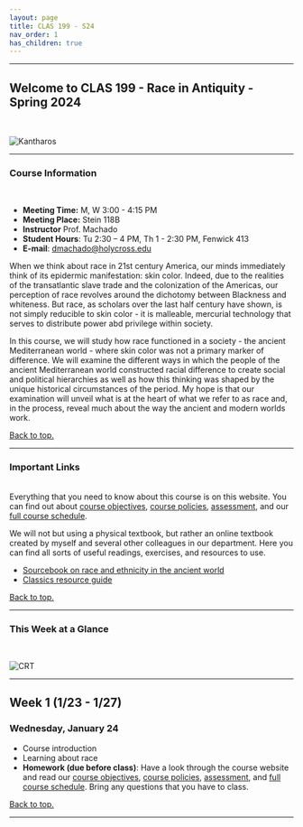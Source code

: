 ```yaml
---
layout: page
title: CLAS 199 - S24
nav_order: 1
has_children: true
---
```

***

## Welcome to CLAS 199 - Race in Antiquity - Spring 2024
&nbsp;

![Kantharos](https://blogger.googleusercontent.com/img/b/R29vZ2xl/AVvXsEi-M2k4azqI-PP-7FR7jek6b_IpW8RAEClADwfd9DKd52JAYJWnTGNuoKzGupm-DKX5U0R1yEhifG1uvIIYcoopsDfIlHfFnowm_jUjMSqlvmTKCTVe1VPgCpyIOXFjRJQTNGGMMxPK1OIArijwJsqvr_PSViqJ4N6Q0MVRAAmFXGgBkOmHyP_GHA/s320/Princeton%20Art%20Museum--Janiform%20Kantharos.png)

***

### Course Information
&nbsp;  
- **Meeting Time:** M, W 3:00 - 4:15 PM
- **Meeting Place:** Stein 118B
- **Instructor** Prof. Machado
- **Student Hours**: Tu 2:30 – 4 PM, Th 1 - 2:30 PM, Fenwick 413
- **E-mail**: dmachado@holycross.edu

When we think about race in 21st century America, our minds immediately think of its epidermic manifestation: skin color. Indeed, due to the realities of the transatlantic slave trade and the colonization of the Americas, our perception of race revolves around the dichotomy between Blackness and whiteness. But race, as scholars over the last half century have shown, is not simply reducible to skin color - it is malleable, mercurial technology that serves to distribute power abd privilege within society.

In this course, we will study how race functioned in a society - the ancient Mediterranean world - where skin color was not a primary marker of difference. We will examine the different ways in which the people of the ancient Mediterranean world constructed racial difference to create social and political hierarchies as well as how this thinking was shaped by the unique historical circumstances of the period. My hope is that our examination will unveil what  is at the heart of what we refer to as race and, in the process, reveal much about the way the ancient and modern worlds work.

[Back to top.](#top)

***

### Important Links
&nbsp;  
Everything that you need to know about this course is on this website. You can find out about [course objectives](https://dominicmachado.github.io/course-objectives-clas199-s24), [course policies](https://dominicmachado.github.io/course-policies-clas199-s24), [assessment](https://dominicmachado.github.io/assessment-clas199-s24), and our [full course schedule](https://dominicmachado.github.io/schedule-clas199-s24). 

We will not but using a physical textbook, but rather an online textbook created by myself and several other colleagues in our department. Here you can find all sorts of useful readings, exercises, and resources to use.
- [Sourcebook on race and ethnicity in the ancient world](https://drive.google.com/file/d/1W2mDquBzVIO9CS8zONornrroleLJhrCd/view?usp=share_link)
- [Classics resource guide](https://libguides.holycross.edu/classics)

[Back to top.](#top)

***

### This Week at a Glance
&nbsp;  

![CRT](https://www.publicsource.org/wp-content/uploads/2022/02/AdobeStock_463610029-scaled.jpeg)

***
## Week 1 (1/23 - 1/27)

### Wednesday, January 24
- Course introduction
- Learning about race
- **Homework (due before class)**: Have a look through the course website and read our [course objectives](https://dominicmachado.github.io/course-objectives-clas199-s24), [course policies](https://dominicmachado.github.io/course-policies-clas199-s24), [assessment](https://dominicmachado.github.io/assessment-clas199-s24), and [full course schedule](https://dominicmachado.github.io/schedule-clas199-s24). Bring any questions that you have to class.

[Back to top.](#top)

***
